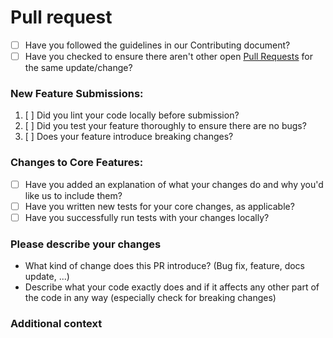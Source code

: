# Pull request

* [ ] Have you followed the guidelines in our Contributing document?
* [ ] Have you checked to ensure there aren't other open [Pull Requests](../../../pulls) for the same update/change?

<!-- You can erase any parts of this template not applicable to your Pull Request. -->

### New Feature Submissions:
1. [ ] Did you lint your code locally before submission?
2. [ ] Did you test your feature thoroughly to ensure there are no bugs?
3. [ ] Does your feature introduce breaking changes?

### Changes to Core Features:

* [ ] Have you added an explanation of what your changes do and why you'd like us to include them?
* [ ] Have you written new tests for your core changes, as applicable?
* [ ] Have you successfully run tests with your changes locally?

### Please describe your changes
* What kind of change does this PR introduce? (Bug fix, feature, docs update, ...)
* Describe what your code exactly does and if it affects any other part of the code in any way (especially check for breaking changes)

### Additional context
<!-- You can delete this if there is nothing you want to add -->
